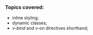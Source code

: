 ### Topics covered:

- inline styling;
- dynamic classes;
- _v-bind_ and _v-on_ directives shorthand;
